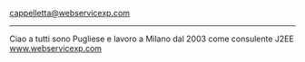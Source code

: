 cappelletta@webservicexp.com

----

Ciao a tutti sono Pugliese e lavoro a Milano dal 2003 come consulente J2EE
www.webservicexp.com


 

